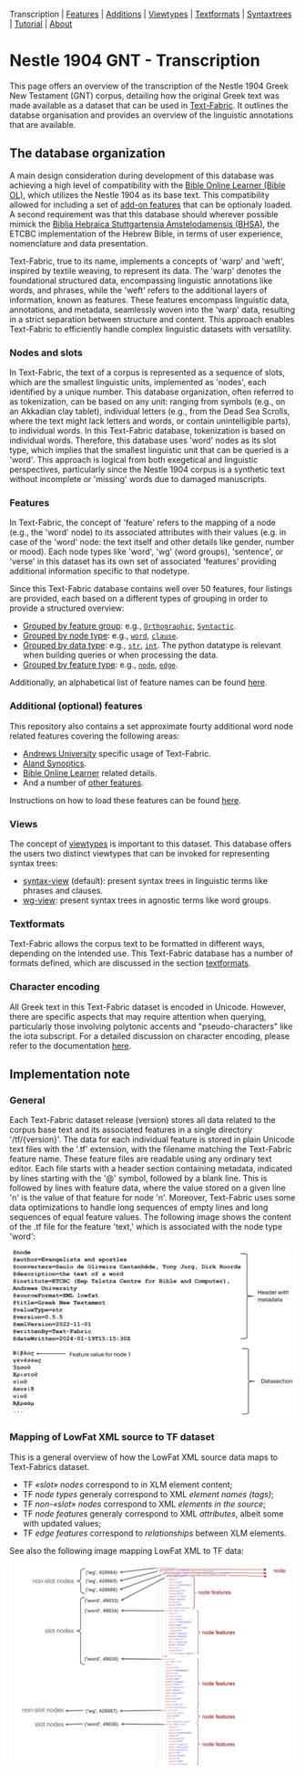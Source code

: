 <a name="start"></a>
<div class="hidden-content">
Transcription | <a href="features/README.md#start">Features</a> | <a href="additions/README.md#start">Additions</a> | <a href="viewtypes.md#start">Viewtypes</a> | <a href="textformats.md#start">Textformats</a> |  <a href="syntaxtrees.md#start">Syntaxtrees</a> | <a href="tutorial/README.md#start">Tutorial</a> | <a href="about.md#start">About</a>
</div>

# Nestle 1904 GNT - Transcription

This page offers an overview of the transcription of the Nestle 1904 Greek New Testament (GNT) corpus, detailing how the original Greek text was made available as a dataset that can be used in [Text-Fabric](tf.md#start). It outlines the databse organisation and provides an overview of the linguistic annotations that are available.

## The database organization

A main design consideration during development of this database was achieving a high level of compatibility with the [Bible Online Learner (Bible OL)](https://learner.bible/), which utilizes the Nestle 1904 as its base text. This compatibility allowed for including a set of [add-on features](additions/README.md#start) that can be optionaly loaded. A second requirement was that this database should wherever possible mimick the [Biblia Hebraica Stuttgartensia Amstelodamensis (BHSA)](https://etcbc.github.io/bhsa/), the ETCBC implementation of the Hebrew Bible, in terms of user experience, nomenclature and data presentation. 

Text-Fabric, true to its name, implements a concepts of 'warp' and 'weft', inspired by textile weaving, to represent its data. The 'warp' denotes the foundational structured data, encompassing linguistic annotations like words, and phrases, while the 'weft' refers to the additional layers of information, known as features. These features encompass linguistic data, annotations, and metadata, seamlessly woven into the 'warp' data, resulting in a strict separation between structure and content. This approach enables Text-Fabric to efficiently handle complex linguistic datasets with versatility.

### Nodes and slots

In Text-Fabric, the text of a corpus is represented as a sequence of slots, which are the smallest linguistic units, implemented as 'nodes', each identified by a unique number. This database organization, often referred to as tokenization, can be based on any unit: ranging from symbols (e.g., on an Akkadian clay tablet), individual letters (e.g., from the Dead Sea Scrolls, where the text might lack letters and words, or contain unintelligible parts), to individual words. In this Text-Fabric database, tokenization is based on individual words. Therefore, this database uses 'word' nodes as its slot type, which implies that the smallest linguistic unit that can be queried is a 'word'. This approach is logical from both exegetical and linguistic perspectives, particularly since the Nestle 1904 corpus is a synthetic text without incomplete or 'missing' words due to damaged manuscripts.

### Features 

In Text-Fabric, the concept of 'feature' refers to the mapping of a node (e.g., the 'word' node) to its associated attributes with their values (e.g. in case of the 'word' node: the text itself and other details like gender, number or mood). Each node types like 'word', 'wg' (word groups), 'sentence', or 'verse' in this dataset has its own set of associated 'features' providing additional information specific to that nodetype.

Since this Text-Fabric database contains well over 50 features, four listings are provided, each based on a different types of grouping in order to provide a structured overview:
* [Grouped by feature group](features/featuresbygroup.md#start): e.g., [`Orthographic`](features/featuresbygroup.md#orthograpic-features), [`Syntactic`](features/featuresbygroup.md#syntactic-features).
* [Grouped by node type](features/featuresbynodetype.md#start): e.g., [`word`](features/featuresbynodetype.md#word-nodes), [`clause`](features/featuresbynodetype.md#clause-nodes).
* [Grouped by data type](features/featuresbydatatype.md#start): e.g., [`str`](features/featuresbydatatype.md#string-datatype), [`int`](features/featuresbydatatype.md#integer-datatype). The python datatype is relevant when building queries or when processing the data.
* [Grouped by feature type](features/featuresbyfeaturetype.md#start): e.g., [`node`](features/featuresbyfeaturetype.md#node-features), [`edge`](features/featuresbyfeaturetype.md#edge-features).

Additionally, an alphabetical list of feature names can be found [here](features/featuresbyname.md#start).

### Additional (optional) features 

This repository also contains a set approximate fourty additional word node related features covering the following areas:
* [Andrews University](additions/featuresbyfeaturegroup.md#andrews-university) specific usage of Text-Fabric.
* [Aland Synoptics](additions/featuresbyfeaturegroup.md#aland-synoptics).
* [Bible Online Learner](additions/featuresbyfeaturegroup.md#bible-online-learner) related details.
* And a number of [other features](additions/featuresbyfeaturegroup.md#other).

Instructions on how to load these features can be found [here](additions/README.md#adding-the-features). 

### Views

The concept of [viewtypes](viewtypes.md#start) is important to this dataset. This database offers the users two distinct viewtypes that can be invoked for representing syntax trees:
   * [syntax-view](syntax-view.md#start) (default): present syntax trees in linguistic terms like phrases and clauses.
   * [wg-view](wg-view.md#start): present syntax trees in agnostic terms like word groups.

### Textformats

Text-Fabric allows the corpus text to be formatted in different ways, depending on the intended use. This Text-Fabric database has a number of formats defined, which are discussed in the section [textformats](textformats.md#start).

### Character encoding

All Greek text in this Text-Fabric dataset is encoded in Unicode. However, there are specific aspects that may require attention when querying, particularly those involving polytonic accents and "pseudo-characters" like the iota subscript. For a detailed discussion on character encoding, please refer to the documentation [here](characterencoding.md#start).

## Implementation note

### General

Each Text-Fabric dataset release (version) stores all data related to the corpus base text and its associated features in a single directory '/tf/{version}'. The data for each individual feature is stored in plain Unicode text files with the '.tf' extension, with the filename matching the Text-Fabric feature name. These feature files are readable using any ordinary text editor. Each file starts with a header section containing metadata, indicated by lines starting with the '@' symbol, followed by a blank line. This is followed by lines with feature data, where the value stored on a given line 'n' is the value of that feature for node 'n'. Moreover, Text-Fabric uses some data optimizations to handle long sequences of empty lines and long sequences of equal feature values. The following image shows the content of the .tf file for the feature 'text,' which is associated with the node type 'word':

<img src="features/images/tf_data_format.png" width="600px">

### Mapping of LowFat XML source to TF dataset

This is a general overview of how the LowFat XML source data maps to Text-Fabrics dataset.

*   TF *«slot» nodes* correspond to in XLM element content;
*   TF *node types* generaly correspond to XML *element names (tags)*;
*   TF *non-«slot» nodes* correspond to XML *elements in the source*;
*   TF *node features* generaly correspond to XML *attributes*, albeit some with updated values;
*   TF *edge features* correspond to *relationships* between XLM elements.

See also the following image mapping LowFat XML to TF data:

<img src="features/images/mapping.jpg" width="600px">
